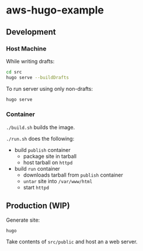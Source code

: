 # aws-hugo-example

## Development

### Host Machine

While writing drafts:

```bash
cd src
hugo serve --buildDrafts
```

To run server using only non-drafts:

```bash
hugo serve
```

### Container

`./build.sh` builds the image.

`./run.sh` does the following:

* build `publish` container
  * package site in tarball
  * host tarball on `httpd`
* build `run` container
  * downloads tarball from `publish` container
  * `untar` site into `/var/www/html`
  * start `httpd`

## Production (WIP)

Generate site:

```bash
hugo
```

Take contents of `src/public` and host an a web server.
